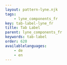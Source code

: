 ```yaml
---
layout: pattern-lyne.njk
tags:
    - lyne_components_fr
key: tab-label-lyne_fr
title: Tab Label
parent: lyne_components_fr
keywords: tab-label
order: 620
availablelanguages: 
    - de
    - en
---
```

